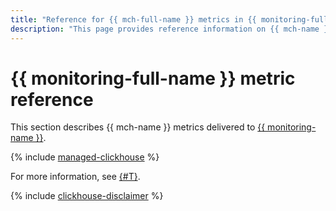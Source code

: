 ```yaml
---
title: "Reference for {{ mch-full-name }} metrics in {{ monitoring-full-name }}"
description: "This page provides reference information on {{ mch-name }} metrics delivered to {{ monitoring-full-name }}."
---
```


# {{ monitoring-full-name }} metric reference

This section describes {{ mch-name }} metrics delivered to [{{ monitoring-name }}](../monitoring/).

{% include [managed-clickhouse](../_includes/monitoring/metrics-ref/managed-clickhouse.md) %}

For more information, see [{#T}](operations/monitoring.md).

{% include [clickhouse-disclaimer](../_includes/clickhouse-disclaimer.md) %}
